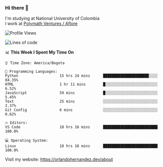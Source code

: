 ### Hi there 👋


<!--**AR4Z/AR4Z** is a ✨ _special_ ✨ repository because its `README.md` (this file) appears on your GitHub profile.

Here are some ideas to get you started:-->
I'm studying at National University of Colombia
<br>
I work at <a href="https://www.aflore.co/">Polymath Ventures / Aflore</a>
<br>

<!--START_SECTION:waka-->
![Profile Views](http://img.shields.io/badge/Profile%20Views-0-blue)

![Lines of code](https://img.shields.io/badge/From%20Hello%20World%20I%27ve%20Written-3.3%20million%20lines%20of%20code-blue)

📊 **This Week I Spent My Time On** 

```text
⌚︎ Time Zone: America/Bogota

💬 Programming Languages: 
Python                   15 hrs 24 mins      █████████████████████░░░░   84.35% 
HTML                     1 hr 11 mins        █░░░░░░░░░░░░░░░░░░░░░░░░   6.52% 
JavaScript               59 mins             █░░░░░░░░░░░░░░░░░░░░░░░░   5.45% 
Text                     25 mins             ░░░░░░░░░░░░░░░░░░░░░░░░░   2.37% 
Git Config               6 mins              ░░░░░░░░░░░░░░░░░░░░░░░░░   0.62%

🔥 Editors: 
VS Code                  18 hrs 16 mins      █████████████████████████   100.0%

💻 Operating System: 
Linux                    18 hrs 16 mins      █████████████████████████   100.0%

```


<!--END_SECTION:waka-->


Visit my website: https://orlandohernandez.dev/about

